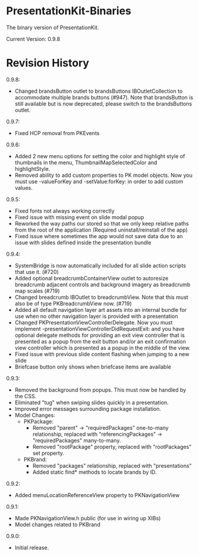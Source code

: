 PresentationKit-Binaries
========================

The binary version of PresentationKit.

Current Version: 0.9.8

Revision History
================

0.9.8:
- Changed brandsButton outlet to brandsButtons IBOutletCollection to accommodate multiple brands buttons (#947). Note that brandsButton is still available but
  is now deprecated, please switch to the brandsButtons outlet.

0.9.7:
- Fixed HCP removal from PKEvents

0.9.6:
- Added 2 new menu options for setting the color and highlight style of thumbnails in the menu, ThumbnailMapSelectedColor and highlightStyle.
- Removed ability to add custom properties to PK model objects. Now you must use -valueForKey and -setValue:forKey: in order to add custom values.

0.9.5:
- Fixed fonts not always working correctly
- Fixed issue with missing event on slide modal popup
- Reworked the way paths our stored so that we only keep relative paths from the root of the application (Required uninstall/reinstall of the app)
- Fixed issue where sometimes the app would not save data due to an issue with slides defined inside the presentation bundle

0.9.4:
- SystemBridge is now automatically included for all slide action scripts that use it. (#720)
- Added optional breadcrumbContainerView outlet to autoresize breadcrumb adjacent controls and background imagery as breadcrumb map scales (#719)
- Changed breadcrumb IBOutlet to breadcrumbView. Note that this must also be of type PKBreadcrumbView now. (#719)
- Added all default navigation layer art assets into an internal bundle for use when no other navigation layer is provided with a presentation
- Changed PKPresentationViewControllerDelegate. Now you must implement -presentationViewControllerDidRequestExit: and you have optional delegate methods
  for providing an exit view controller that is presented as a popup from the exit button and/or an exit confirmation view controller which is presented
  as a popup in the middle of the view.
- Fixed issue with previous slide content flashing when jumping to a new slide
- Briefcase button only shows when briefcase items are available

0.9.3:
- Removed the background from popups. This must now be handled by the CSS.
- Eliminated "tug" when swiping slides quickly in a presentation.
- Improved error messages surrounding package installation.
- Model Changes:
  - PKPackage:
    - Removed "parent" -> "requiredPackages" one-to-many relationship, replaced with "referencingPackages" -> "requiredPackages" many-to-many.
    - Removed "rootPackage" property, replaced with "rootPackages" set property.
  - PKBrand:
    - Removed "packages" relationship, replaced with "presentations"
    - Added static find* methods to locate brands by ID.

0.9.2:
- Added menuLocationReferenceView property to PKNavigationView

0.9.1:
- Made PKNavigationView.h public (for use in wiring up XIBs)
- Model changes related to PKBrand

0.9.0:
- Initial release.
